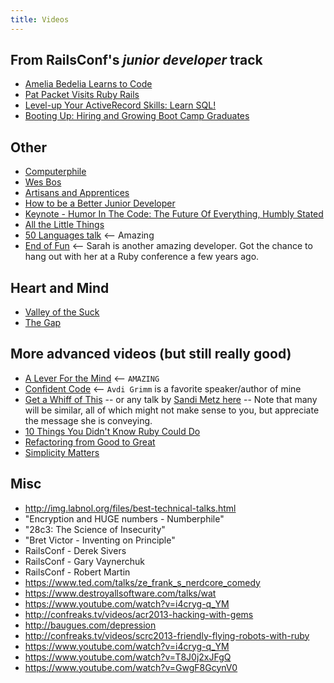 ```yaml
---
title: Videos
---
```


## From RailsConf's _junior developer_ track

- [Amelia Bedelia Learns to Code](https://www.youtube.com/watch?v=bSbla50tqZE)
- [Pat Packet Visits Ruby Rails](http://confreaks.tv/videos/railsconf2016-pat-packet-visits-ruby-rails)
- [Level-up Your ActiveRecord Skills: Learn SQL!](http://confreaks.tv/videos/railsconf2016-level-up-your-activerecord-skills-learn-sql)
- [Booting Up: Hiring and Growing Boot Camp Graduates](https://confreaks.tv/videos/railsconf2016-booting-up-hiring-and-growing-boot-camp-graduates)

## Other

- [Computerphile](https://www.youtube.com/channel/UC9-y-6csu5WGm29I7JiwpnA)
- [Wes Bos](https://www.youtube.com/user/wesbos)
- [Artisans and Apprentices](https://confreaks.tv/videos/railsconf2014-artisans-and-apprentices)
- [How to be a Better Junior Developer](https://confreaks.tv/videos/railsconf2014-how-to-be-a-better-junior-developer)
- [Keynote - Humor In The Code: The Future Of Everything, Humbly Stated](https://confreaks.tv/videos/railsconf2014-keynote-humor-in-the-code-the-future-of-everything-humbly-stated)
- [All the Little Things](https://confreaks.tv/videos/railsconf2014-all-the-little-things)
- [50 Languages talk](https://vimeo.com/25958308) <-- Amazing
- [End of Fun](https://www.youtube.com/watch?v=P4RA7NYyG24) <-- Sarah is another amazing developer. Got the chance to hang out with her at a Ruby conference a few years ago.

## Heart and Mind

- [Valley of the Suck](https://vimeo.com/86682728)
- [The Gap](https://vimeo.com/85040589)

## More advanced videos (but still really good)

- [A Lever For the Mind](https://codon.com/a-lever-for-the-mind) <-- `AMAZING`
- [Confident Code](http://confreaks.tv/videos/rubymidwest2011-confident-code) <-- `Avdi Grimm` is a favorite speaker/author of mine
- [Get a Whiff of This](https://confreaks.tv/videos/railsconf2016-get-a-whiff-of-this)
  -- or any talk by [Sandi Metz here](https://confreaks.tv/presenters/sandi-metz?page=) -- Note that many will be similar, all of which might not make sense to you, but appreciate the message she is conveying.
- [10 Things You Didn't Know Ruby Could Do](https://www.youtube.com/watch?v=aBgnlBoIkVM)
- [Refactoring from Good to Great](http://confreaks.tv/videos/aloharuby2012-refactoring-from-good-to-great)
- [Simplicity Matters](https://www.youtube.com/watch?v=rI8tNMsozo0)

## Misc

- http://img.labnol.org/files/best-technical-talks.html
- "Encryption and HUGE numbers - Numberphile"
- "28c3: The Science of Insecurity"
- "Bret Victor - Inventing on Principle"
- RailsConf - Derek Sivers
- RailsConf - Gary Vaynerchuk
- RailsConf - Robert Martin
- https://www.ted.com/talks/ze_frank_s_nerdcore_comedy
- https://www.destroyallsoftware.com/talks/wat
- https://www.youtube.com/watch?v=i4cryg-q_YM
- http://confreaks.tv/videos/acr2013-hacking-with-gems
- http://baugues.com/depression
- http://confreaks.tv/videos/scrc2013-friendly-flying-robots-with-ruby
- https://www.youtube.com/watch?v=i4cryg-q_YM
- https://www.youtube.com/watch?v=T8J0j2xJFgQ
- https://www.youtube.com/watch?v=GwgF8GcynV0
